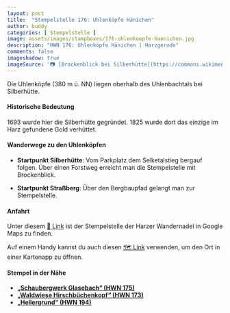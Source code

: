 ```yaml
---
layout: post
title:  "Stempelstelle 176: Uhlenköpfe Hänichen"
author: buddy
categories: [ Stempelstelle ]
image: assets/images/stampboxes/176-uhlenkoepfe-haenichen.jpg
description: "HWN 176: Uhlenköpfe Hänichen | Harzgerode"
comments: false
imageshadow: true
imageSource: '📷 [Brockenblick bei Silberhütte](https://commons.wikimedia.org/wiki/File:Brockenblick_bei_Silberh%C3%BCtte.jpg) von <a href="//commons.wikimedia.org/wiki/User:Olaf2" title="User:Olaf2">Olaf Meister</a> unter Lizenz [CC BY-SA 4.0](https://creativecommons.org/licenses/by-sa/4.0)'
---
```


Die Uhlenköpfe (380 m ü. NN) liegen oberhalb des Uhlenbachtals bei Silberhütte. 

#### Historische Bedeutung

1693 wurde hier die Silberhütte gegründet. 1825 wurde dort das einzige im Harz gefundene Gold verhüttet. 

#### Wanderwege zu den Uhlenköpfen

- **Startpunkt Silberhütte**: Vom Parkplatz dem Selketalstieg bergauf folgen. Über einen Forstweg erreicht man die Stempelstelle mit Brockenblick. 

- **Startpunkt Straßberg**: Über den Bergbaupfad gelangt man zur Stempelstelle. 

#### Anfahrt

Unter diesem [📍 Link](https://www.google.com/maps/dir/?api=1&origin=&destination=51.63218%2C%2011.08296) ist der Stempelstelle der Harzer Wandernadel in Google Maps zu finden.

<div class="android-only">
  Auf einem Handy kannst du auch diesen 
  <a href="geo:51.63218,11.08296">🗺️ Link</a> 
  verwenden, um den Ort in einer Kartenapp zu öffnen.
  <p></p>
</div>

#### Stempel in der Nähe

- [**„Schaubergwerk Glasebach“ (HWN 175)**](/stempelstelle-175-schaubergwerk-glasebach)
- [**„Waldwiese Hirschbüchenkopf“ (HWN 173)**](/stempelstelle-173-waldwiese-hirschbuechenkopf)
- [**„Hellergrund“ (HWN 194)**](/stempelstelle-194-hellergrund)
